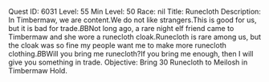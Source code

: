 Quest ID: 6031
Level: 55
Min Level: 50
Race: nil
Title: Runecloth
Description: In Timbermaw, we are content.We do not like strangers.This is good for us, but it is bad for trade.$B$BNot long ago, a rare night elf friend came to Timbermaw and she wore a runecloth cloak.Runecloth is rare among us, but the cloak was so fine my people want me to make more runecloth clothing.$B$BWill you bring me runecloth?If you bring me enough, then I will give you something in trade.
Objective: Bring 30 Runecloth to Meilosh in Timbermaw Hold.
